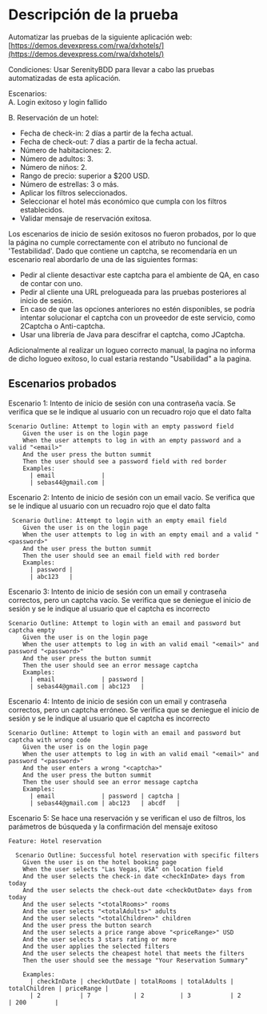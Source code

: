 # Descripción de la prueba

Automatizar las pruebas de la siguiente aplicación web:
[https://demos.devexpress.com/rwa/dxhotels/](https://demos.devexpress.com/rwa/dxhotels/)  

Condiciones: Usar SerenityBDD para llevar a cabo las pruebas automatizadas de esta
aplicación.

Escenarios:  
A. Login exitoso y login fallido  

B. Reservación de un hotel:
 - Fecha de check-in: 2 días a partir de la fecha actual.
 - Fecha de check-out: 7 días a partir de la fecha actual.
 - Número de habitaciones: 2.
 - Número de adultos: 3.
 - Número de niños: 2.
 - Rango de precio: superior a $200 USD.
 - Número de estrellas: 3 o más.
 - Aplicar los filtros seleccionados.
 - Seleccionar el hotel más económico que cumpla con los filtros establecidos.
 - Validar mensaje de reservación exitosa.

Los escenarios de inicio de sesión exitosos no fueron probados, por lo que la página no cumple correctamente con el atributo no funcional de 'Testabilidad'. Dado que contiene un captcha, se recomendaría en un escenario real abordarlo de una de las siguientes formas:
- Pedir al cliente desactivar este captcha para el ambiente de QA, en caso de contar con uno.
- Pedir al cliente una URL prelogueada para las pruebas posteriores al inicio de sesión.
- En caso de que las opciones anteriores no estén disponibles, se podría intentar solucionar el captcha con un proveedor de este servicio, como 2Captcha o Anti-captcha.
- Usar una librería de Java para descifrar el captcha, como JCaptcha.

Adicionalmente al realizar un logueo correcto manual, la pagina no informa de dicho logueo exitoso, lo cual estaria restando "Usabilidad" a la pagina.

## Escenarios probados

Escenario 1: Intento de inicio de sesión con una contraseña vacía. Se verifica que se le indique al usuario con un recuadro rojo que el dato falta
```gherkin
Scenario Outline: Attempt to login with an empty password field
    Given the user is on the login page
    When the user attempts to log in with an empty password and a valid "<email>"
    And the user press the button summit
    Then the user should see a password field with red border
    Examples:
      | email             |
      | sebas44@gmail.com |
```
Escenario 2: Intento de inicio de sesión con un email vacío. Se verifica que se le indique al usuario con un recuadro rojo que el dato falta
```gherkin
 Scenario Outline: Attempt to login with an empty email field
    Given the user is on the login page
    When the user attempts to log in with an empty email and a valid "<password>"
    And the user press the button summit
    Then the user should see an email field with red border
    Examples:
      | password |
      | abc123   |
```
Escenario 3: Intento de inicio de sesión con un email y contraseña correctos, pero un captcha vacío. Se verifica que se deniegue el inicio de sesión y se le indique al usuario que el captcha es incorrecto
```gherkin
Scenario Outline: Attempt to login with an email and password but captcha empty
    Given the user is on the login page
    When the user attempts to log in with an valid email "<email>" and password "<password>"
    And the user press the button summit
    Then the user should see an error message captcha
    Examples:
      | email             | password |
      | sebas44@gmail.com | abc123   |
```
Escenario 4: Intento de inicio de sesión con un email y contraseña correctos, pero un captcha erróneo. Se verifica que se deniegue el inicio de sesión y se le indique al usuario que el captcha es incorrecto
```gherkin
Scenario Outline: Attempt to login with an email and password but captcha with wrong code
    Given the user is on the login page
    When the user attempts to log in with an valid email "<email>" and password "<password>"
    And the user enters a wrong "<captcha>"
    And the user press the button summit
    Then the user should see an error message captcha
    Examples:
      | email             | password | captcha |
      | sebas44@gmail.com | abc123   | abcdf   |
```
Escenario 5: Se hace una reservación y se verifican el uso de filtros, los parámetros de búsqueda y la confirmación del mensaje exitoso
```gherkin
Feature: Hotel reservation

  Scenario Outline: Successful hotel reservation with specific filters
    Given the user is on the hotel booking page
    When the user selects "Las Vegas, USA" on location field
    And the user selects the check-in date <checkInDate> days from today
    And the user selects the check-out date <checkOutDate> days from today
    And the user selects "<totalRooms>" rooms
    And the user selects "<totalAdults>" adults
    And the user selects "<totalChildren>" children
    And the user press the button search
    And the user selects a price range above "<priceRange>" USD
    And the user selects 3 stars rating or more
    And the user applies the selected filters
    And the user selects the cheapest hotel that meets the filters
    Then the user should see the message "Your Reservation Summary"

    Examples:
      | checkInDate | checkOutDate | totalRooms | totalAdults | totalChildren | priceRange |
      | 2           | 7            | 2          | 3           | 2             | 200        |
```
